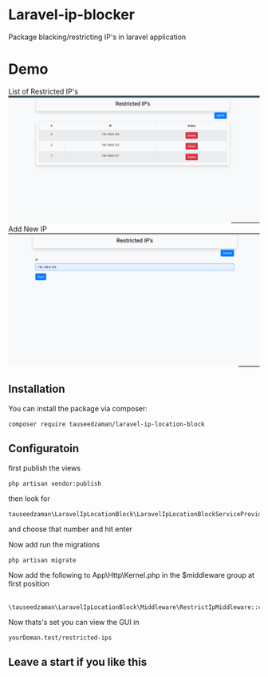 # Laravel-ip-blocker

Package blacking/restricting IP's in laravel application

# Demo

List of Restricted IP's
![List of restriced ips](/Demo/Screenshot1.png)
Add New IP
![add new ip to list](/Demo/Screenshot2.png)

## Installation

You can install the package via composer:

```
composer require tauseedzaman/laravel-ip-location-block
```

## Configuratoin

first publish the views

```
php artisan vendor:publish
```

then look for

```
tauseedzaman\LaravelIpLocationBlock\LaravelIpLocationBlockServiceProvider
```

and choose that number and hit enter

Now add run the migrations

```
php artisan migrate
```

Now add the following to App\Http\Kernel.php in the $middleware group at first position

```
        \tauseedzaman\LaravelIpLocationBlock\Middleware\RestrictIpMiddleware::class
```

Now thats's set you can view the GUI in

```
yourDoman.test/restricted-ips
```

## Leave a start if you like this
